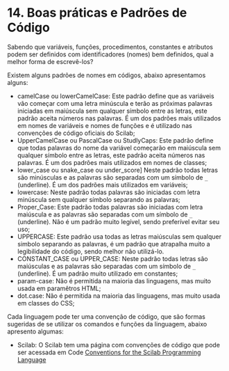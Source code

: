 # 14. Boas práticas e Padrões de Código

Sabendo que variáveis, funções, procedimentos, constantes e atributos podem ser definidos com identificadores \(nomes\) bem definidos, qual a melhor forma de escrevê-los?

Existem alguns padrões de nomes em códigos, abaixo apresentamos alguns:

* camelCase ou lowerCamelCase: Este padrão define que as variáveis vão começar com uma letra minúscula e terão as próximas palavras iniciadas em maiúscula sem qualquer símbolo entre as letras, este padrão aceita números nas palavras. É um dos padrões mais utilizados em nomes de variáveis e nomes de funções e é utilizado nas convenções de código oficiais do Scilab;
* UpperCamelCase ou PascalCase ou StudlyCaps: Este padrão define que todas palavras do nome da variável começarão em maiúscula sem qualquer símbolo entre as letras, este padrão aceita números nas palavras. É um dos padrões mais utilizados em nomes de classes;
* lower\_case ou snake\_case ou under\_score\] Neste padrão todas letras são minúsculas e as palavras são separadas com um símbolo de `_` \(underline\). É um dos padrões mais utilizados em variáveis;
* lowercase: Neste padrão todas palavras são iniciadas com letra minúscula sem qualquer símbolo separando as palavras;
* Proper\_Case: Este padrão todas palavras são iniciadas com letra maiúscula e as palavras são separadas com um símbolo de `_` \(underline\). Não é um padrão muito legível, sendo preferível evitar seu uso;
* UPPERCASE: Este padrão usa todas as letras maiúsculas sem qualquer simbolo separando as palavras, é um padrão que atrapalha muito a legibilidade do código, sendo melhor não utilizá-lo.
* CONSTANT\_CASE ou UPPER\_CASE: Neste padrão todas letras são maiúsculas e as palavras são separadas com um símbolo de `_` \(underline\). É um padrão muito utilizado em constantes;
* param-case: Não é permitida na maioria das linguagens, mas muito usada em paramêtros HTML;
* dot.case: Não é permitida na maioria das linguagens, mas muito usada em classes do CSS;

Cada linguagem pode ter uma convenção de código, que são formas sugeridas de se utilizar os comandos e funções da linguagem, abaixo apresento algumas:

* Scilab: O Scilab tem uma página com convenções de código que pode ser acessada em Code [Conventions for the Scilab Programming Language](https://wiki.scilab.org/Code%20Conventions%20for%20the%20Scilab%20Programming%20Language)



